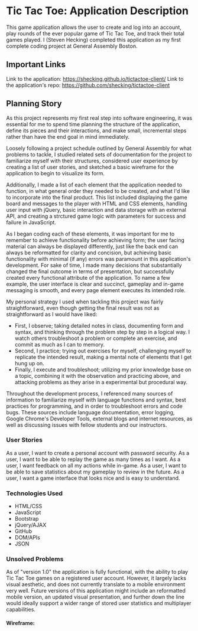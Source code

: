 # Tic Tac Toe: Application Description

<!-- What it does, why I'm doing it -->
This game application allows the user to create and log into an account, play rounds of the ever popular game of Tic Tac Toe, and track their total games played. I (Steven Hecking) completed this application as my first complete coding project at General Assembly Boston.

## Important Links

<!-- link to site -->
Link to the application: https://shecking.github.io/tictactoe-client/
Link to the application's repo: https://github.com/shecking/tictactoe-client

## Planning Story

<!-- How it was planned/organized, compartmentalized, written, completed -->
As this project represents my first real step into software engineering, it was essential for me to spend time planning the structure of the application, define its pieces and their interactions, and make small, incremental steps rather than have the end goal in mind immediately.

Loosely following a project schedule outlined by General Assembly for what problems to tackle, I studied related sets of documentation for the project to familiarize myself with their structures, considered user experience by creating a list of user stories, and sketched a basic wireframe for the application to begin to visualize its form.

Additionally, I made a list of each element that the application needed to function, in what general order they needed to be created, and what I'd like to incorporate into the final product. This list included displaying the game board and messages to the player with HTML and CSS elements, handling user input with jQuery, basic interaction and data storage with an external API, and creating a strctured game logic with parameters for success and failure in JavaScript.

As I began coding each of these elements, it was important for me to remember to achieve functionality before achieving form; the user facing material can always be displayed differently, just like the back end can always be reformatted for clarity and concision, but achieving basic functionality with minimal (if any) errors was paramount in this application's development. For sake of time, I made many decisions that substantially changed the final outcome in terms of presentation, but successfully created every functional attribute of the application. To name a few example, the user interface is clear and succinct, gameplay and in-game messaging is smooth, and every page element executes its intended role.

My personal strategy I used when tackling this project was fairly straightforward, even though getting the final result was not as straightforward as I would have liked:

  - First, I observe; taking detailed notes in class, documenting form and syntax, and thinking through the problem step by step in a logical way. I watch others troubleshoot a problem or complete an exercise, and commit as much as I can to memory.
  - Second, I practice; trying out exercises for myself, challenging myself to replicate the intended result, making a mental note of elements that I get hung up on.
  - Finally, I execute and troubleshoot; utilizing my prior knowledge base on a topic, combining it with the observation and practicing above, and attacking problems as they arise in a experimental but procedural way.

Throughout the development process, I referenced many sources of information to familiarize myself with language functions and syntax, best practices for programming, and in order to troubleshoot errors and code bugs. These sources include language documentation, error logging, Google Chrome's Developer Tools, external blogs and internet resources, as well as discussing issues with fellow students and our instructors.

### User Stories

As a user, I want to create a personal account with password security.
As a user, I want to be able to replay the game as many times as I want.
As a user, I want feedback on all my actions while in-game.
As a user, I want to be able to save statistics about my gameplay to review in the future.
As a user, I want a game interface that looks nice and is easy to understand.

### Technologies Used

- HTML/CSS
- JavaScript
- Bootstrap
- jQuery/AJAX
- GitHub
- DOM/APIs
- JSON

### Unsolved Problems

As of "version 1.0" the application is fully functional, with the ability to play Tic Tac Toe games on a registered user account.  However, it largely lacks visual aesthetic, and does not currently translate to a mobile environment very well. Future versions of this application might include an reformatted mobile version, an updated visual presentation, and further down the line would ideally support a wider range of stored user statistics and multiplayer capabilities.

#### Wireframe:
